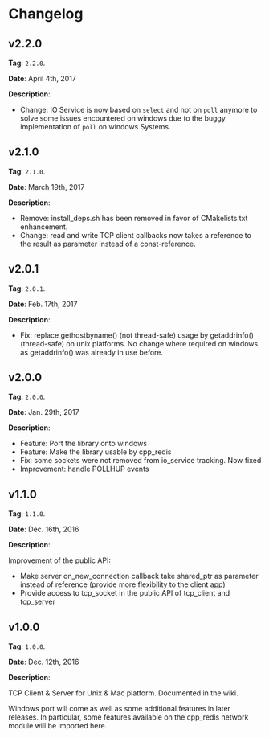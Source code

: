 # Changelog

## v2.2.0
**Tag**: `2.2.0`.

**Date**: April 4th, 2017

**Description**:

* Change: IO Service is now based on `select` and not on `poll` anymore to solve some issues encountered on windows due to the buggy implementation of `poll` on windows Systems.

## v2.1.0
**Tag**: `2.1.0`.

**Date**: March 19th, 2017

**Description**:

* Remove: install_deps.sh has been removed in favor of CMakelists.txt enhancement.
* Change: read and write TCP client callbacks now takes a reference to the result as parameter instead of a const-reference.


## v2.0.1
**Tag**: `2.0.1`.

**Date**: Feb. 17th, 2017

**Description**:

* Fix: replace gethostbyname() (not thread-safe) usage by getaddrinfo() (thread-safe) on unix platforms. No change where required on windows as getaddrinfo() was already in use before.


## v2.0.0
**Tag**: `2.0.0`.

**Date**: Jan. 29th, 2017

**Description**:

* Feature: Port the library onto windows
* Feature: Make the library usable by cpp_redis
* Fix: some sockets were not removed from io_service tracking. Now fixed
* Improvement: handle POLLHUP events


## v1.1.0
**Tag**: `1.1.0`.

**Date**: Dec. 16th, 2016

**Description**:

Improvement of the public API:

* Make server on_new_connection callback take shared_ptr as parameter instead of reference (provide more flexibility to the client app)
* Provide access to tcp_socket in the public API of tcp_client and tcp_server


## v1.0.0
**Tag**: `1.0.0`.

**Date**: Dec. 12th, 2016

**Description**:

TCP Client & Server for Unix & Mac platform.
Documented in the wiki.

Windows port will come as well as some additional features in later releases.
In particular, some features available on the cpp_redis network module will be imported here.
